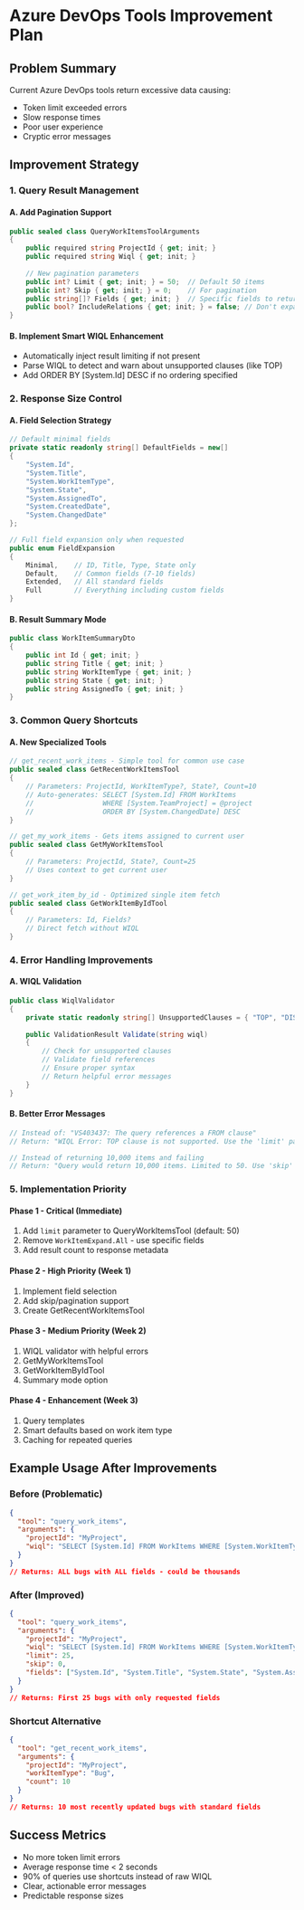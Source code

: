 # Azure DevOps Tools Improvement Plan

## Problem Summary
Current Azure DevOps tools return excessive data causing:
- Token limit exceeded errors
- Slow response times
- Poor user experience
- Cryptic error messages

## Improvement Strategy

### 1. Query Result Management

#### A. Add Pagination Support
```csharp
public sealed class QueryWorkItemsToolArguments
{
    public required string ProjectId { get; init; }
    public required string Wiql { get; init; }
    
    // New pagination parameters
    public int? Limit { get; init; } = 50;  // Default 50 items
    public int? Skip { get; init; } = 0;    // For pagination
    public string[]? Fields { get; init; }  // Specific fields to return
    public bool? IncludeRelations { get; init; } = false; // Don't expand by default
}
```

#### B. Implement Smart WIQL Enhancement
- Automatically inject result limiting if not present
- Parse WIQL to detect and warn about unsupported clauses (like TOP)
- Add ORDER BY [System.Id] DESC if no ordering specified

### 2. Response Size Control

#### A. Field Selection Strategy
```csharp
// Default minimal fields
private static readonly string[] DefaultFields = new[]
{
    "System.Id",
    "System.Title", 
    "System.WorkItemType",
    "System.State",
    "System.AssignedTo",
    "System.CreatedDate",
    "System.ChangedDate"
};

// Full field expansion only when requested
public enum FieldExpansion
{
    Minimal,    // ID, Title, Type, State only
    Default,    // Common fields (7-10 fields)
    Extended,   // All standard fields
    Full        // Everything including custom fields
}
```

#### B. Result Summary Mode
```csharp
public class WorkItemSummaryDto
{
    public int Id { get; init; }
    public string Title { get; init; }
    public string WorkItemType { get; init; }
    public string State { get; init; }
    public string AssignedTo { get; init; }
}
```

### 3. Common Query Shortcuts

#### A. New Specialized Tools
```csharp
// get_recent_work_items - Simple tool for common use case
public sealed class GetRecentWorkItemsTool
{
    // Parameters: ProjectId, WorkItemType?, State?, Count=10
    // Auto-generates: SELECT [System.Id] FROM WorkItems 
    //                 WHERE [System.TeamProject] = @project
    //                 ORDER BY [System.ChangedDate] DESC
}

// get_my_work_items - Gets items assigned to current user
public sealed class GetMyWorkItemsTool
{
    // Parameters: ProjectId, State?, Count=25
    // Uses context to get current user
}

// get_work_item_by_id - Optimized single item fetch
public sealed class GetWorkItemByIdTool
{
    // Parameters: Id, Fields?
    // Direct fetch without WIQL
}
```

### 4. Error Handling Improvements

#### A. WIQL Validation
```csharp
public class WiqlValidator
{
    private static readonly string[] UnsupportedClauses = { "TOP", "DISTINCT" };
    
    public ValidationResult Validate(string wiql)
    {
        // Check for unsupported clauses
        // Validate field references
        // Ensure proper syntax
        // Return helpful error messages
    }
}
```

#### B. Better Error Messages
```csharp
// Instead of: "VS403437: The query references a FROM clause"
// Return: "WIQL Error: TOP clause is not supported. Use the 'limit' parameter instead."

// Instead of returning 10,000 items and failing
// Return: "Query would return 10,000 items. Limited to 50. Use 'skip' parameter for pagination."
```

### 5. Implementation Priority

#### Phase 1 - Critical (Immediate)
1. Add `limit` parameter to QueryWorkItemsTool (default: 50)
2. Remove `WorkItemExpand.All` - use specific fields
3. Add result count to response metadata

#### Phase 2 - High Priority (Week 1)
1. Implement field selection
2. Add skip/pagination support
3. Create GetRecentWorkItemsTool

#### Phase 3 - Medium Priority (Week 2)
1. WIQL validator with helpful errors
2. GetMyWorkItemsTool
3. GetWorkItemByIdTool
4. Summary mode option

#### Phase 4 - Enhancement (Week 3)
1. Query templates
2. Smart defaults based on work item type
3. Caching for repeated queries

## Example Usage After Improvements

### Before (Problematic)
```json
{
  "tool": "query_work_items",
  "arguments": {
    "projectId": "MyProject",
    "wiql": "SELECT [System.Id] FROM WorkItems WHERE [System.WorkItemType] = 'Bug'"
  }
}
// Returns: ALL bugs with ALL fields - could be thousands
```

### After (Improved)
```json
{
  "tool": "query_work_items",
  "arguments": {
    "projectId": "MyProject",
    "wiql": "SELECT [System.Id] FROM WorkItems WHERE [System.WorkItemType] = 'Bug'",
    "limit": 25,
    "skip": 0,
    "fields": ["System.Id", "System.Title", "System.State", "System.AssignedTo"]
  }
}
// Returns: First 25 bugs with only requested fields
```

### Shortcut Alternative
```json
{
  "tool": "get_recent_work_items",
  "arguments": {
    "projectId": "MyProject",
    "workItemType": "Bug",
    "count": 10
  }
}
// Returns: 10 most recently updated bugs with standard fields
```

## Success Metrics
- No more token limit errors
- Average response time < 2 seconds
- 90% of queries use shortcuts instead of raw WIQL
- Clear, actionable error messages
- Predictable response sizes